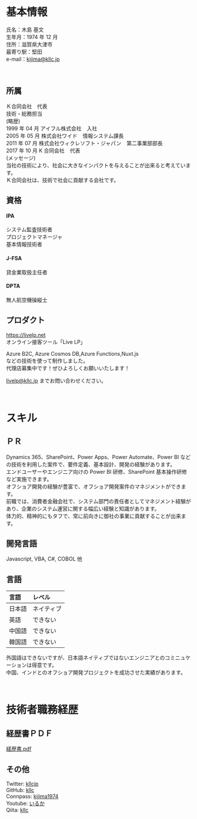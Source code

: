 # 基本情報

氏名：木島 基文  
生年月：1974 年 12 月  
住所：滋賀県大津市  
最寄り駅：堅田  
e-mail：kijima@kllc.jp

<br />

## 所属

Ｋ合同会社　代表  
技術・総務担当  
(略歴)  
1999 年 04 月 アイフル株式会社   入社  
2005 年 05 月 株式会社ワイド   情報システム課長  
2011 年 07 月 株式会社ウィクレソフト・ジャパン   第二事業部部長  
2017 年 10 月 K 合同会社   代表  
(メッセージ)  
当社の技術により、社会に大きなインパクトを与えることが出来ると考えています。  
Ｋ合同会社は、技術で社会に貢献する会社です。

## 資格

#### IPA

システム監査技術者  
 プロジェクトマネージャ  
 基本情報技術者

#### J-FSA

貸金業取扱主任者

#### DPTA

無人航空機操縦士

## プロダクト

https://livelp.net  
オンライン接客ツール「Live LP」

Azure B2C, Azure Cosmos DB,Azure Functions,Nuxt.js  
などの技術を使って制作しました。  
代理店募集中です！ぜひよろしくお願いいたします！

livelp@kllc.jp までお問い合わせください。

<br />

# スキル

## ＰＲ

Dynamics 365、SharePoint、Power Apps、Power Automate、Power BI などの技術を利用した案件で、要件定義、基本設計、開発の経験があります。  
エンドユーザーやエンジニア向けの Power BI 研修、SharePoint 基本操作研修など実施できます。  
オフショア開発の経験が豊富で、オフショア開発案件のマネジメントができます。  
前職では、消費者金融会社で、システム部門の責任者としてマネジメント経験があり、企業のシステム運営に関する幅広い経験と知識があります。  
体力的、精神的にもタフで、常に前向きに御社の事業に貢献することが出来ます。

## 開発言語

Javascript, VBA, C#, COBOL 他

## 言語

| 言語   | レベル     |
| :----- | :--------- |
| 日本語 | ネイティブ |
| 英語   | できない   |
| 中国語 | できない   |
| 韓国語 | できない   |

外国語はできないですが、日本語ネイティブではないエンジニアとのコミニュケーションは得意です。  
中国、インドとのオフショア開発プロジェクトを成功させた実績があります。

<br />

# 技術者職務経歴

## 経歴書ＰＤＦ

[経歴書.pdf](経歴書（木島基文）.pdf)

## その他

Twitter: [kllcjp](https://twitter.com/kllcjp)  
GitHub: [kllc](https://github.com/kllc)  
Connpass: [kijima1974](https://connpass.com/user/kijima1974/)  
Youtube: [いるか](https://www.youtube.com/channel/UCo-lpJx0ZwGhRORLefffirA)  
Qiita: [kllc](https://qiita.com/kllc)
